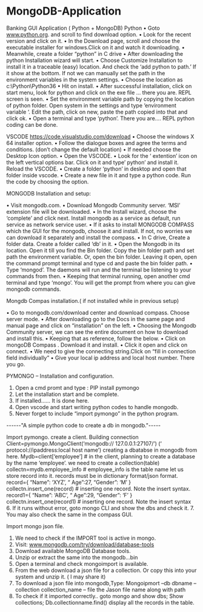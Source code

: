 # MongoDB-Application
Banking GUI Application ( Python + MongoDB)
Python
• Goto www.python.org. and scroll to find download option. 
• Look for the recent version and click on it. 
• In the Download page, scroll and choose the executable installer for windows.Click on it and watch it downloading. 
• Meanwhile, create a folder “python” in C drive 
• After downloading the python Installation wizard will start.
• Choose Customize Installation to install it in a traceable (easy) location. And check the ‘add python to path.’ If it show at the bottom. If not we can manually set the path in the environment variables in the system settings.
• Choose the location as c:\Python\Python36
• Hit on install. 
• After successful installation, click on start menu, look for python and click on the exe file … there you are. REPL screen is seen. 
• Set the environment variable path by copying the location of python folder. Open system in the settings and type ‘environment variable ‘. Edit the path, click on new, paste the path copied into that and click ok. 
• Open a terminal and type ‘python’.  There you are…. REPL python coding can be done.  


VSCODE 
https://code.visualstudio.com/download 
• Choose the windows X 64 installer option.
• Follow the dialogue boxes and agree the terms and conditions. (don’t change the default location)
• If needed choose the Desktop Icon option. 
• Open the VSCODE. 
• Look for the ‘ extention’ icon on the left vertical options bar. Click on it and type’ python’ and install it. Reload the VSCODE.
• Create a folder ‘python’ in desktop and open that folder inside vscode.
• Create a new file in it and type a python code. Run the code by choosing the option.

MONGODB Installation and setup:

• Visit mongodb.com. 
• Download Mongodb Community server. ‘MSI’ extension file will be downloaded. 
• In the Install wizard, choose the ‘complete’ and click next. Install mongodb as a service as default, run service as network service user. 
• If it asks to install MONGODB COMPASS which the GUI for the mongodb, choose it and install. If not, no worries we can download it separately and install the compass. 
• In C drive, Create a folder data. Create a folder called ‘db’ in it.
• Open the Mongodb in its location. Open it till you find the Bin folder. Copy the bin folder path and set path the environment variable. Or, open the bin folder. Leaving it open, open the command prompt terminal and type cd and paste the bin folder path.
• Type ‘mongod’. The daemons will run and the terminal be listening to your commands from then.
• Keeping that terminal running, open another cmd terminal and type ‘mongo’. You will get the prompt from where you can give mongodb commands.


Mongdb Compas installation.( if not installed while in previous setup)

• Go to mongodb.com/download center and download compass. Choose server mode.
• After downloading go to the Docs in the same page and manual page and click on “installation” on the left.
• Choosing the Mongodb Community server, we can see the entire document on how to download and install this.
• Keeping that as reference, follow the below.
• Click on mongoDB Compass . Download it and install.
• Click it open and click on connect. 
• We need to give the connecting string.Click on “fill in connection field individually” 
• Give your local ip address and local host number. There you go.

PYMONGO – Installation and configuration.
 
1. Open a cmd promt and type : PIP install pymongo
2. Let the installation start and be complete.
3. If installed…… It is done here.
4. Open vscode and start writing python codes to handle mongodb.
5. Never forget to include “import pymongo” in the python program. 

 ------"A simple python code to create a db in mongodb."-----
 
 Import pymongo.
  create a client. Building connection
 Client=pymongo.MongoClient(‘mongodb:// 127.0.0.1:27107/’)
                                                    (‘ protocol://ipaddress:local host name’)
 creating a dbatabse in mongodb from here.
 Mydb=client[‘employee’] # in the client, planning to create a database by the name ‘employee’.
 we need to create a collection(table)
 collectn=mydb.employee_info        # employee_info is the table name
 let us store record into it.
 records must be in dictionary format/json format.
 record={ “Name”: ‘XYZ’,
 	  “ Age”:27,
 	  “Gender”: ‘M’
 	}
 collectn.insert_one(record) # inserting one record. 
 Note the insert syntax.	
 record1={ “Name”: ‘ABC’,
 	  “ Age”:29,
 	  “Gender”: ‘F’
 	}
 collectn.insert_one(record1) # inserting one record. Note the insert syntax	   
6. If it runs without error, goto mongo CLI and show the dbs and check it.
7. You may also check the same in the compass GUI.



Import mongo json file.
1. We need to check if the IMPORT tool is active in mongo.
2. Visit: www.mongodb.com/try/download/database-tools
3. Download available MongoDB Database tools.
4. Unzip or extract the same into the mongodb…bin
5. Open a terminal and check mongoimport is available.
6. From the web download a json file for a collection. Or copy this into your system and unzip it. ( I may share it)
7. To download a json file into mongodb,Type:
   Mongoipmort –db dbname –collection collection_name – file the Jason file name along with path 
8. To check if it imported correctly.. goto mongo and  show dbs;
   Show collections;
   Db.collectionname.find() display all the records in the table. 
